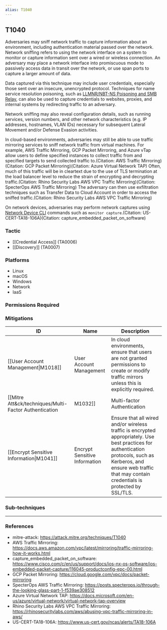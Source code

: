 ```yaml
---
alias: T1040
---
```


## T1040

Adversaries may sniff network traffic to capture information about an environment, including authentication material passed over the network. Network sniffing refers to using the network interface on a system to monitor or capture information sent over a wired or wireless connection. An adversary may place a network interface into promiscuous mode to passively access data in transit over the network, or use span ports to capture a larger amount of data.

Data captured via this technique may include user credentials, especially those sent over an insecure, unencrypted protocol. Techniques for name service resolution poisoning, such as [LLMNR/NBT-NS Poisoning and SMB Relay](https://attack.mitre.org/techniques/T1557/001), can also be used to capture credentials to websites, proxies, and internal systems by redirecting traffic to an adversary.

Network sniffing may also reveal configuration details, such as running services, version numbers, and other network characteristics (e.g. IP addresses, hostnames, VLAN IDs) necessary for subsequent Lateral Movement and/or Defense Evasion activities.

In cloud-based environments, adversaries may still be able to use traffic mirroring services to sniff network traffic from virtual machines. For example, AWS Traffic Mirroring, GCP Packet Mirroring, and Azure vTap allow users to define specified instances to collect traffic from and specified targets to send collected traffic to.(Citation: AWS Traffic Mirroring)(Citation: GCP Packet Mirroring)(Citation: Azure Virtual Network TAP) Often, much of this traffic will be in cleartext due to the use of TLS termination at the load balancer level to reduce the strain of encrypting and decrypting traffic.(Citation: Rhino Security Labs AWS VPC Traffic Mirroring)(Citation: SpecterOps AWS Traffic Mirroring) The adversary can then use exfiltration techniques such as Transfer Data to Cloud Account in order to access the sniffed traffic.(Citation: Rhino Security Labs AWS VPC Traffic Mirroring)

On network devices, adversaries may perform network captures using [Network Device CLI](https://attack.mitre.org/techniques/T1059/008) commands such as `monitor capture`.(Citation: US-CERT-TA18-106A)(Citation: capture_embedded_packet_on_software)


### Tactic
- [[Credential Access]] (TA0006)
- [[Discovery]] (TA0007)

### Platforms
- Linux
- macOS
- Windows
- Network
- IaaS

### Permissions Required

### Mitigations

| ID | Name | Description |
| --- | --- | --- |
| [[User Account Management\|M1018]] | User Account Management | In cloud environments, ensure that users are not granted permissions to create or modify traffic mirrors unless this is explicitly required. |
| [[Mitre Att&ck/techniques/Multi-Factor Authentication|M1032]] | Multi-factor Authentication | Use multi-factor authentication wherever possible. |
| [[Encrypt Sensitive Information\|M1041]] | Encrypt Sensitive Information | Ensure that all wired and/or wireless traffic is encrypted appropriately. Use best practices for authentication protocols, such as Kerberos, and ensure web traffic that may contain credentials is protected by SSL/TLS. |

### Sub-techniques


---
### References

- mitre-attack: https://attack.mitre.org/techniques/T1040
- AWS Traffic Mirroring: https://docs.aws.amazon.com/vpc/latest/mirroring/traffic-mirroring-how-it-works.html
- capture_embedded_packet_on_software: https://www.cisco.com/c/en/us/support/docs/ios-nx-os-software/ios-embedded-packet-capture/116045-productconfig-epc-00.html
- GCP Packet Mirroring: https://cloud.google.com/vpc/docs/packet-mirroring
- SpecterOps AWS Traffic Mirroring: https://posts.specterops.io/through-the-looking-glass-part-1-f539ae308512
- Azure Virtual Network TAP: https://docs.microsoft.com/en-us/azure/virtual-network/virtual-network-tap-overview
- Rhino Security Labs AWS VPC Traffic Mirroring: https://rhinosecuritylabs.com/aws/abusing-vpc-traffic-mirroring-in-aws/
- US-CERT-TA18-106A: https://www.us-cert.gov/ncas/alerts/TA18-106A

